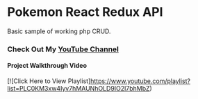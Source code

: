 # Pokemon React Redux API
Basic sample of working php CRUD.


### Check Out My [YouTube Channel](https://www.youtube.com/channel/UC8xOntgCIMfaY_qRPFw1jsg)
#### Project Walkthrough Video
[![Click Here to View Playlist]https://www.youtube.com/playlist?list=PLC0KM3xw4Iyv7hMAUNhOLD9IO2l7bhMbZ)

